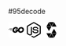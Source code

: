 #95decode

<img width="32" height="32" src="https://github.com/95decode/95decode/blob/main/icon/go.svg">
<img width="32" height="32" src="https://github.com/95decode/95decode/blob/main/icon/nodedotjs.svg">
<img width="32" height="32" src="https://github.com/95decode/95decode/blob/main/icon/solidity.svg">
